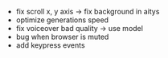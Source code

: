 <!-- - no repeats of characters -->
<!-- - add loading screen - in progress -->
<!-- - block repeating request  -->
- fix scroll x, y axis -> fix background in aitys
- optimize generations speed
- fix voiceover bad quality -> use model
- bug when browser is muted 
- add keypress events